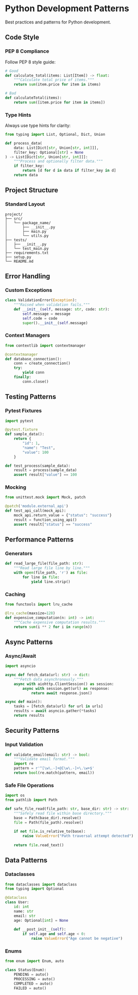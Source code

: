 # Python Development Patterns

Best practices and patterns for Python development.

## Code Style

### PEP 8 Compliance
Follow PEP 8 style guide:
```python
# Good
def calculate_total(items: List[Item]) -> float:
    """Calculate total price of items."""
    return sum(item.price for item in items)

# Bad
def calculateTotal(items):
    return sum([item.price for item in items])
```

### Type Hints
Always use type hints for clarity:
```python
from typing import List, Optional, Dict, Union

def process_data(
    data: List[Dict[str, Union[str, int]]],
    filter_key: Optional[str] = None
) -> List[Dict[str, Union[str, int]]]:
    """Process and optionally filter data."""
    if filter_key:
        return [d for d in data if filter_key in d]
    return data
```

## Project Structure

### Standard Layout
```
project/
├── src/
│   └── package_name/
│       ├── __init__.py
│       ├── main.py
│       └── utils.py
├── tests/
│   ├── __init__.py
│   └── test_main.py
├── requirements.txt
├── setup.py
└── README.md
```

## Error Handling

### Custom Exceptions
```python
class ValidationError(Exception):
    """Raised when validation fails."""
    def __init__(self, message: str, code: str):
        self.message = message
        self.code = code
        super().__init__(self.message)
```

### Context Managers
```python
from contextlib import contextmanager

@contextmanager
def database_connection():
    conn = create_connection()
    try:
        yield conn
    finally:
        conn.close()
```

## Testing Patterns

### Pytest Fixtures
```python
import pytest

@pytest.fixture
def sample_data():
    return {
        "id": 1,
        "name": "Test",
        "value": 100
    }

def test_process(sample_data):
    result = process(sample_data)
    assert result["value"] == 100
```

### Mocking
```python
from unittest.mock import Mock, patch

@patch('module.external_api')
def test_api_call(mock_api):
    mock_api.return_value = {"status": "success"}
    result = function_using_api()
    assert result["status"] == "success"
```

## Performance Patterns

### Generators
```python
def read_large_file(file_path: str):
    """Read large file line by line."""
    with open(file_path, 'r') as file:
        for line in file:
            yield line.strip()
```

### Caching
```python
from functools import lru_cache

@lru_cache(maxsize=128)
def expensive_computation(n: int) -> int:
    """Cache expensive computation results."""
    return sum(i ** 2 for i in range(n))
```

## Async Patterns

### Async/Await
```python
import asyncio

async def fetch_data(url: str) -> dict:
    """Fetch data asynchronously."""
    async with aiohttp.ClientSession() as session:
        async with session.get(url) as response:
            return await response.json()

async def main():
    tasks = [fetch_data(url) for url in urls]
    results = await asyncio.gather(*tasks)
    return results
```

## Security Patterns

### Input Validation
```python
def validate_email(email: str) -> bool:
    """Validate email format."""
    import re
    pattern = r'^[\w\.-]+@[\w\.-]+\.\w+$'
    return bool(re.match(pattern, email))
```

### Safe File Operations
```python
import os
from pathlib import Path

def safe_file_read(file_path: str, base_dir: str) -> str:
    """Safely read file within base directory."""
    base = Path(base_dir).resolve()
    file = Path(file_path).resolve()
    
    if not file.is_relative_to(base):
        raise ValueError("Path traversal attempt detected")
    
    return file.read_text()
```

## Data Patterns

### Dataclasses
```python
from dataclasses import dataclass
from typing import Optional

@dataclass
class User:
    id: int
    name: str
    email: str
    age: Optional[int] = None
    
    def __post_init__(self):
        if self.age and self.age < 0:
            raise ValueError("Age cannot be negative")
```

### Enums
```python
from enum import Enum, auto

class Status(Enum):
    PENDING = auto()
    PROCESSING = auto()
    COMPLETED = auto()
    FAILED = auto()
```